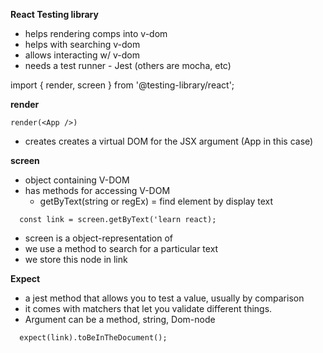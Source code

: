 **React Testing library**

- helps rendering comps into v-dom
- helps with searching v-dom
- allows interacting w/ v-dom
- needs a test runner - Jest (others are mocha, etc)

import { render, screen } from '@testing-library/react';

**render**

```
render(<App />)
```

- creates creates a virtual DOM for the JSX argument (App in this case)

**screen**

  - object containing V-DOM
  - has methods for accessing V-DOM
    - getByText(string or regEx) = find element by display text


```
  const link = screen.getByText('learn react);
```

- screen is a object-representation of <App>
- we use a method to search for a particular text
- we store this node in link

**Expect**

- a jest method that allows you to test a value, usually by comparison 
- it comes with matchers that let you validate different things. 
- Argument can be a method, string, Dom-node

```
  expect(link).toBeInTheDocument();
```

